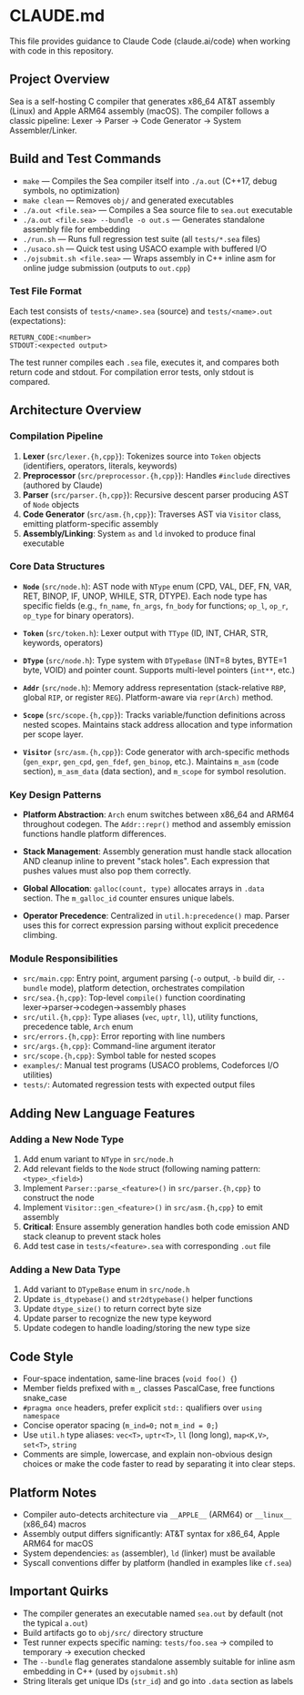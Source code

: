 # CLAUDE.md

This file provides guidance to Claude Code (claude.ai/code) when working with code in this repository.

## Project Overview

Sea is a self-hosting C compiler that generates x86_64 AT&T assembly (Linux) and Apple ARM64 assembly (macOS). The compiler follows a classic pipeline: Lexer → Parser → Code Generator → System Assembler/Linker.

## Build and Test Commands

- `make` — Compiles the Sea compiler itself into `./a.out` (C++17, debug symbols, no optimization)
- `make clean` — Removes `obj/` and generated executables
- `./a.out <file.sea>` — Compiles a Sea source file to `sea.out` executable
- `./a.out <file.sea> --bundle -o out.s` — Generates standalone assembly file for embedding
- `./run.sh` — Runs full regression test suite (all `tests/*.sea` files)
- `./usaco.sh` — Quick test using USACO example with buffered I/O
- `./ojsubmit.sh <file.sea>` — Wraps assembly in C++ inline asm for online judge submission (outputs to `out.cpp`)

### Test File Format

Each test consists of `tests/<name>.sea` (source) and `tests/<name>.out` (expectations):
```
RETURN_CODE:<number>
STDOUT:<expected output>
```

The test runner compiles each `.sea` file, executes it, and compares both return code and stdout. For compilation error tests, only stdout is compared.

## Architecture Overview

### Compilation Pipeline

1. **Lexer** (`src/lexer.{h,cpp}`): Tokenizes source into `Token` objects (identifiers, operators, literals, keywords)
2. **Preprocessor** (`src/preprocessor.{h,cpp}`): Handles `#include` directives (authored by Claude)
3. **Parser** (`src/parser.{h,cpp}`): Recursive descent parser producing AST of `Node` objects
4. **Code Generator** (`src/asm.{h,cpp}`): Traverses AST via `Visitor` class, emitting platform-specific assembly
5. **Assembly/Linking**: System `as` and `ld` invoked to produce final executable

### Core Data Structures

- **`Node`** (`src/node.h`): AST node with `NType` enum (CPD, VAL, DEF, FN, VAR, RET, BINOP, IF, UNOP, WHILE, STR, DTYPE). Each node type has specific fields (e.g., `fn_name`, `fn_args`, `fn_body` for functions; `op_l`, `op_r`, `op_type` for binary operators).

- **`Token`** (`src/token.h`): Lexer output with `TType` (ID, INT, CHAR, STR, keywords, operators)

- **`DType`** (`src/node.h`): Type system with `DTypeBase` (INT=8 bytes, BYTE=1 byte, VOID) and pointer count. Supports multi-level pointers (`int**`, etc.)

- **`Addr`** (`src/node.h`): Memory address representation (stack-relative `RBP`, global `RIP`, or register `REG`). Platform-aware via `repr(Arch)` method.

- **`Scope`** (`src/scope.{h,cpp}`): Tracks variable/function definitions across nested scopes. Maintains stack address allocation and type information per scope layer.

- **`Visitor`** (`src/asm.{h,cpp}`): Code generator with arch-specific methods (`gen_expr`, `gen_cpd`, `gen_fdef`, `gen_binop`, etc.). Maintains `m_asm` (code section), `m_asm_data` (data section), and `m_scope` for symbol resolution.

### Key Design Patterns

- **Platform Abstraction**: `Arch` enum switches between x86_64 and ARM64 throughout codegen. The `Addr::repr()` method and assembly emission functions handle platform differences.

- **Stack Management**: Assembly generation must handle stack allocation AND cleanup inline to prevent "stack holes". Each expression that pushes values must also pop them correctly.

- **Global Allocation**: `galloc(count, type)` allocates arrays in `.data` section. The `m_galloc_id` counter ensures unique labels.

- **Operator Precedence**: Centralized in `util.h:precedence()` map. Parser uses this for correct expression parsing without explicit precedence climbing.

### Module Responsibilities

- `src/main.cpp`: Entry point, argument parsing (`-o` output, `-b` build dir, `--bundle` mode), platform detection, orchestrates compilation
- `src/sea.{h,cpp}`: Top-level `compile()` function coordinating lexer→parser→codegen→assembly phases
- `src/util.{h,cpp}`: Type aliases (`vec`, `uptr`, `ll`), utility functions, precedence table, `Arch` enum
- `src/errors.{h,cpp}`: Error reporting with line numbers
- `src/args.{h,cpp}`: Command-line argument iterator
- `src/scope.{h,cpp}`: Symbol table for nested scopes
- `examples/`: Manual test programs (USACO problems, Codeforces I/O utilities)
- `tests/`: Automated regression tests with expected output files

## Adding New Language Features

### Adding a New Node Type

1. Add enum variant to `NType` in `src/node.h`
2. Add relevant fields to the `Node` struct (following naming pattern: `<type>_<field>`)
3. Implement `Parser::parse_<feature>()` in `src/parser.{h,cpp}` to construct the node
4. Implement `Visitor::gen_<feature>()` in `src/asm.{h,cpp}` to emit assembly
5. **Critical**: Ensure assembly generation handles both code emission AND stack cleanup to prevent stack holes
6. Add test case in `tests/<feature>.sea` with corresponding `.out` file

### Adding a New Data Type

1. Add variant to `DTypeBase` enum in `src/node.h`
2. Update `is_dtypebase()` and `str2dtypebase()` helper functions
3. Update `dtype_size()` to return correct byte size
4. Update parser to recognize the new type keyword
5. Update codegen to handle loading/storing the new type size

## Code Style

- Four-space indentation, same-line braces (`void foo() {`)
- Member fields prefixed with `m_`, classes PascalCase, free functions snake_case
- `#pragma once` headers, prefer explicit `std::` qualifiers over `using namespace`
- Concise operator spacing (`m_ind=0;` not `m_ind = 0;`)
- Use `util.h` type aliases: `vec<T>`, `uptr<T>`, `ll` (long long), `map<K,V>`, `set<T>`, `string`
- Comments are simple, lowercase, and explain non-obvious design choices or make the code faster to read by separating it into clear steps.

## Platform Notes

- Compiler auto-detects architecture via `__APPLE__` (ARM64) or `__linux__` (x86_64) macros
- Assembly output differs significantly: AT&T syntax for x86_64, Apple ARM64 for macOS
- System dependencies: `as` (assembler), `ld` (linker) must be available
- Syscall conventions differ by platform (handled in examples like `cf.sea`)

## Important Quirks

- The compiler generates an executable named `sea.out` by default (not the typical `a.out`)
- Build artifacts go to `obj/src/` directory structure
- Test runner expects specific naming: `tests/foo.sea` → compiled to temporary → execution checked
- The `--bundle` flag generates standalone assembly suitable for inline asm embedding in C++ (used by `ojsubmit.sh`)
- String literals get unique IDs (`str_id`) and go into `.data` section as labels

